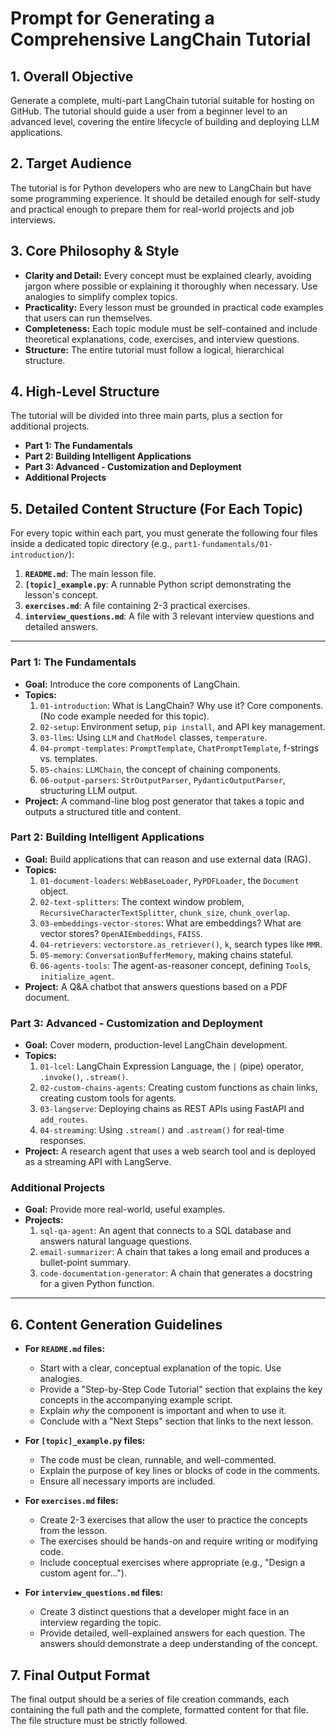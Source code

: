 # Prompt for Generating a Comprehensive LangChain Tutorial

## 1. Overall Objective
Generate a complete, multi-part LangChain tutorial suitable for hosting on GitHub. The tutorial should guide a user from a beginner level to an advanced level, covering the entire lifecycle of building and deploying LLM applications.

## 2. Target Audience
The tutorial is for Python developers who are new to LangChain but have some programming experience. It should be detailed enough for self-study and practical enough to prepare them for real-world projects and job interviews.

## 3. Core Philosophy & Style
- **Clarity and Detail:** Every concept must be explained clearly, avoiding jargon where possible or explaining it thoroughly when necessary. Use analogies to simplify complex topics.
- **Practicality:** Every lesson must be grounded in practical code examples that users can run themselves.
- **Completeness:** Each topic module must be self-contained and include theoretical explanations, code, exercises, and interview questions.
- **Structure:** The entire tutorial must follow a logical, hierarchical structure.

## 4. High-Level Structure
The tutorial will be divided into three main parts, plus a section for additional projects.

- **Part 1: The Fundamentals**
- **Part 2: Building Intelligent Applications**
- **Part 3: Advanced - Customization and Deployment**
- **Additional Projects**

## 5. Detailed Content Structure (For Each Topic)
For every topic within each part, you must generate the following four files inside a dedicated topic directory (e.g., `part1-fundamentals/01-introduction/`):

1.  **`README.md`**: The main lesson file.
2.  **`[topic]_example.py`**: A runnable Python script demonstrating the lesson's concept.
3.  **`exercises.md`**: A file containing 2-3 practical exercises.
4.  **`interview_questions.md`**: A file with 3 relevant interview questions and detailed answers.

---

### **Part 1: The Fundamentals**
- **Goal:** Introduce the core components of LangChain.
- **Topics:**
    1.  `01-introduction`: What is LangChain? Why use it? Core components. (No code example needed for this topic).
    2.  `02-setup`: Environment setup, `pip install`, and API key management.
    3.  `03-llms`: Using `LLM` and `ChatModel` classes, `temperature`.
    4.  `04-prompt-templates`: `PromptTemplate`, `ChatPromptTemplate`, f-strings vs. templates.
    5.  `05-chains`: `LLMChain`, the concept of chaining components.
    6.  `06-output-parsers`: `StrOutputParser`, `PydanticOutputParser`, structuring LLM output.
- **Project:** A command-line blog post generator that takes a topic and outputs a structured title and content.

### **Part 2: Building Intelligent Applications**
- **Goal:** Build applications that can reason and use external data (RAG).
- **Topics:**
    1.  `01-document-loaders`: `WebBaseLoader`, `PyPDFLoader`, the `Document` object.
    2.  `02-text-splitters`: The context window problem, `RecursiveCharacterTextSplitter`, `chunk_size`, `chunk_overlap`.
    3.  `03-embeddings-vector-stores`: What are embeddings? What are vector stores? `OpenAIEmbeddings`, `FAISS`.
    4.  `04-retrievers`: `vectorstore.as_retriever()`, `k`, search types like `MMR`.
    5.  `05-memory`: `ConversationBufferMemory`, making chains stateful.
    6.  `06-agents-tools`: The agent-as-reasoner concept, defining `Tool`s, `initialize_agent`.
- **Project:** A Q&A chatbot that answers questions based on a PDF document.

### **Part 3: Advanced - Customization and Deployment**
- **Goal:** Cover modern, production-level LangChain development.
- **Topics:**
    1.  `01-lcel`: LangChain Expression Language, the `|` (pipe) operator, `.invoke()`, `.stream()`.
    2.  `02-custom-chains-agents`: Creating custom functions as chain links, creating custom tools for agents.
    3.  `03-langserve`: Deploying chains as REST APIs using FastAPI and `add_routes`.
    4.  `04-streaming`: Using `.stream()` and `.astream()` for real-time responses.
- **Project:** A research agent that uses a web search tool and is deployed as a streaming API with LangServe.

### **Additional Projects**
- **Goal:** Provide more real-world, useful examples.
- **Projects:**
    1.  `sql-qa-agent`: An agent that connects to a SQL database and answers natural language questions.
    2.  `email-summarizer`: A chain that takes a long email and produces a bullet-point summary.
    3.  `code-documentation-generator`: A chain that generates a docstring for a given Python function.

---

## 6. Content Generation Guidelines

- **For `README.md` files:**
    - Start with a clear, conceptual explanation of the topic. Use analogies.
    - Provide a "Step-by-Step Code Tutorial" section that explains the key concepts in the accompanying example script.
    - Explain *why* the component is important and when to use it.
    - Conclude with a "Next Steps" section that links to the next lesson.

- **For `[topic]_example.py` files:**
    - The code must be clean, runnable, and well-commented.
    - Explain the purpose of key lines or blocks of code in the comments.
    - Ensure all necessary imports are included.

- **For `exercises.md` files:**
    - Create 2-3 exercises that allow the user to practice the concepts from the lesson.
    - The exercises should be hands-on and require writing or modifying code.
    - Include conceptual exercises where appropriate (e.g., "Design a custom agent for...").

- **For `interview_questions.md` files:**
    - Create 3 distinct questions that a developer might face in an interview regarding the topic.
    - Provide detailed, well-explained answers for each question. The answers should demonstrate a deep understanding of the concept.

## 7. Final Output Format
The final output should be a series of file creation commands, each containing the full path and the complete, formatted content for that file. The file structure must be strictly followed.
